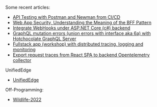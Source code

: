 
Some recent articles:
- [API Testing with Postman and Newman from CI/CD](https://dev.to/damikun/api-testing-with-postman-and-newman-from-cicd-2p0f)
- [Web App Security, Understanding the Meaning of the BFF Pattern](https://dev.to/damikun/web-app-security-understanding-the-meaning-of-the-bff-pattern-i85)
- [Integrate WebHooks under ASP.NET Core (c#) backend](https://dev.to/damikun/integrate-webhook-under-net-c-backend-4f7)
- [GraphQL mutation errors (union errors with interface aka 6a) with Hotchocolate GraphQL Server](https://dev.to/damikun/graphql-mutation-union-erros-6a-with-hotchocolate-graphql-server-1b70)
- [Fullstack app (workshop) with distributed tracing, logging and monitoring](https://dev.to/damikun/fullstack-app-workshop-with-distributed-tracing-and-monitoring-3i45)
- [Export request traces from React SPA to backend Opentelemetry collector](https://dev.to/damikun/export-request-traces-from-react-spa-to-backend-opentelemetry-collector-4kb4)

UnifiedEdge
- [UnifiedEdge](https://github.com/damikun/UnifiedEdge)

Off-Programming:
- [Wildlife-2022](https://damikun.github.io/wildlife)
